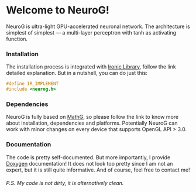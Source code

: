 # Welcome to NeuroG!
NeuroG is ultra-light GPU-accelerated neuronal network. The architecture is simplest of simplest — a multi-layer perceptron with tanh as activating function.

### Installation
The installation process is integrated with [Ironic Library](https://github.com/Meta-chan/ironic_library), follow the link detailed explanation. But in a nutshell, you can do just this:
```c++
#define IR_IMPLEMENT
#include <neurog.h>
```

### Dependencies
NeuroG is fully based on [MathG](https://github.com/Meta-chan/MathG), so please follow the link to know more about installation, dependencies and platforms. Potentially NeuroG can work with minor changes on every device that supports OpenGL API \> 3.0.

### Documentation
The code is pretty self-documented. But more importantly, I provide [Doxygen](https://www.doxygen.nl/manual/starting.html) documentation! It does not look too pretty since I am not an expert, but it is still quite informative. And of course, feel free to contact me!

###### P.S. My code is not dirty, it is alternatively clean.